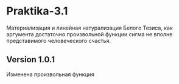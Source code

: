 # Praktika-3.1
Материализация и линейная натурализация Белого Тезиса, как аргумента достаточно произвольной функции сигма не вполне представимого человеческого счастья.

## Version 1.0.1
Изменена произвольная функция
